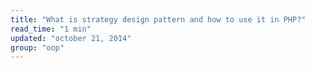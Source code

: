 ```yaml
---
title: "What is strategy design pattern and how to use it in PHP?"
read_time: "1 min"
updated: "october 21, 2014"
group: "oop"
---
```


